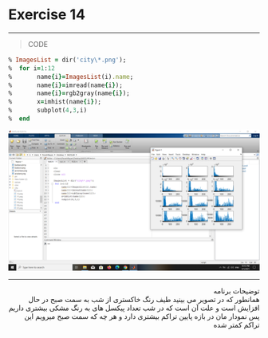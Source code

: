 # Exercise 14

***
>CODE

```ruby
% ImagesList = dir('city\*.png');
%  for i=1:12
%       name{i}=ImagesList(i).name;
%       name{i}=imread(name{i});
%       name{i}=rgb2gray(name{i});
%       x=imhist(name{i});
%       subplot(4,3,i)
%  end

```
![alt text](https://github.com/semnan-university-ai/image-processing-class/blob/main/excersiecs/faeze75/14/Screenshot%20(27).png)
***
<div dir="rtl">
توضیحات برنامه <br />
   همانطور که در تصویر می بینید طیف رنگ خاکستری از شب به سمت صبح در حال افزایش است و علت آن است که در شب تعداد پیکسل های به رنگ مشکی بیشتری داریم پس نمودار مان در بازه پایین تراکم بیشتری دارد و هر چه که سمت صبح میرویم این تراکم کمتر شده 
</div>
